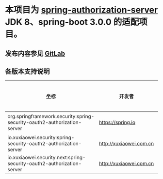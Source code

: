 # 本项目为 [spring-authorization-server](https://github.com/spring-projects/spring-authorization-server) JDK 8、spring-boot 3.0.0 的适配项目。

## 发布内容参见 [GitLab](https://gitlab.com/xuxiaowei-io/spring-security-oauth2-authorization-server/-/pipelines)

## 各版本支持说明

| 坐标                                                                       | 开发者                     | 支持 JDK | 支持 spring 版本 | 支持 spring-boot 版本 | 中央仓库                                                                                                                                          |
|--------------------------------------------------------------------------|-------------------------|--------|--------------|-------------------|-----------------------------------------------------------------------------------------------------------------------------------------------|
| org.springframework.security:spring-security-oauth2-authorization-server | https://spring.io       | 11 及以上 | 5.7.x        | 2.7.x             | [repo1.maven.org](https://repo1.maven.org/maven2/org/springframework/security/spring-security-oauth2-authorization-server)                    |
| io.xuxiaowei.security:spring-security-oauth2-authorization-server        | http://xuxiaowei.com.cn | 8      | 5.7.x        | 2.7.x             | [repo1.maven.org](https://repo1.maven.org/maven2/io/xuxiaowei/security/spring-security-oauth2-authorization-server)                           |
| io.xuxiaowei.security.next:spring-security-oauth2-authorization-server   | http://xuxiaowei.com.cn | 17     | 6.x.x        | 3.x.x             | 仅发布了[快照版](https://s01.oss.sonatype.org/content/repositories/snapshots/io/xuxiaowei/security/next/spring-security-oauth2-authorization-server) |
